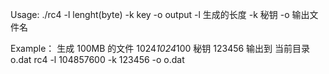 Usage: ./rc4 -l lenght(byte) -k key -o output
  -l 生成的长度
  -k 秘钥
  -o 输出文件名

Example：
  生成 100MB 的文件 1024*1024*100
  秘钥 123456
  输出到 当前目录 o.dat
  rc4 -l 104857600 -k 123456 -o o.dat
